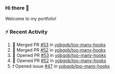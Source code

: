 ### Hi there 👋
Welcome to my portfolio!

### ⚡ Recent Activity
<!--START_SECTION:activity-->
1. 🎉 Merged PR [#53](https://github.com/yobgob/too-many-hooks/pull/53) in [yobgob/too-many-hooks](https://github.com/yobgob/too-many-hooks)
2. 🎉 Merged PR [#52](https://github.com/yobgob/too-many-hooks/pull/52) in [yobgob/too-many-hooks](https://github.com/yobgob/too-many-hooks)
3. 💪 Opened PR [#53](https://github.com/yobgob/too-many-hooks/pull/53) in [yobgob/too-many-hooks](https://github.com/yobgob/too-many-hooks)
4. 💪 Opened PR [#52](https://github.com/yobgob/too-many-hooks/pull/52) in [yobgob/too-many-hooks](https://github.com/yobgob/too-many-hooks)
5. ❗️ Opened issue [#47](https://github.com/yobgob/too-many-hooks/issues/47) in [yobgob/too-many-hooks](https://github.com/yobgob/too-many-hooks)
<!--END_SECTION:activity-->
